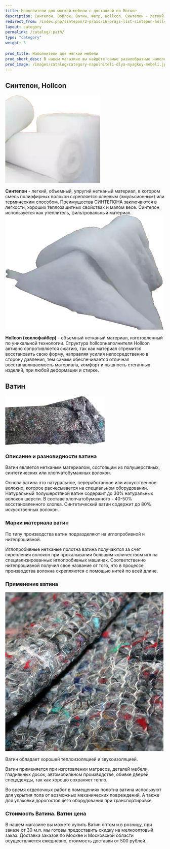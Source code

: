 ```yaml
---
title: Наполнители для мягкой мебели с доставкой по Москве
description: Синтепон, Войлок, Ватин, Фетр, Hollcon. Синтепон - легкий, объемный, упругий нетканый материал, в котором смесь полиэфирных волокон скрепляется клеевым (эмульсионным) или термическим способом.
redirect_from: /index.php/sintepon/2-prais/16-prajs-list-sintepon-hollcon
layout: category
permalink: /catalog/:path/
type: "category"
weight: 3

prod_title: Наполнители для мягкой мебели
prod_short_desc: В нашем магазине вы найдёте самые разнообразные наполнители для мягкой мебели самого высокого качесва, такие как синтепон, ватин, холлофайбер и другие. Всё для того, чтобы сделать вашу мебель мягкой и удобной.
prod_image: /images/catalog/category-napolniteli-dlya-myagkoy-mebeli.jpg
---
```


## Синтепон, Hollcon
<img class="image right" src="/images/catalog/sintepon_2.png"/>

**Синтепон** - легкий, объемный, упругий нетканый материал, в котором смесь полиэфирных волокон скрепляется клеевым (эмульсионным) или термическим способом. Преимущества СИНТЕПОНА заключаются в легкости, хороших теплозащитных свойствах и малом весе. Синтепон используется как утеплитель, фильтровальный материал.
<img class="image left" src="/images/catalog/hollcon.png"/>

**Hollcon (холлофайбер)** - объемный нетканый материал, изготовленный по уникальной технологии. Структура hollconнаполнителя Hollcon активно сопротивляется сжатию, так как материал стремится восстановить свою форму, направляя усилия непосредственно в сторону давления, тем самым обеспечивается отличная восстанавливаемость материала, комфорт и пышность стеганных изделий, при любой деформации и стирке.

## Ватин
<img class="image right" src="/images/catalog/vatin_foto.png"/>

### Описание и разновидности ватина

Ватин является нетканым материалом, состоящим из полушерстяных, синтетических или хлопчатобумажных волокон.

Основа ватина это натуральное, переработанное или искусственное волокно, которое расчесывается на специальном оборудовании. Натуральный полушерстяной ватин содержит до 30% натуральных волокон шерсти. В составе хлопчатобумажного  - 40-50% восстановленного хлопка. Синтетический ватин содержит до 80% искусственных волокон.

### Марки материала ватин

По типу производства ватин подразделяют на иглопробивной и нитепрошивной.

Иглопробивные нетканые полотна ватина получаются за счет скрепления волокон при прокалывании большим количеством игл на специализированных иглопробивных машинах. Соответственно нитепрошивной получил свое название от того, что в процессе производства волокна скрепляются с помощью нитей по всей длине.

### Применение ватина
<img class="image right" src="/images/catalog/vatin_foto.jpg"/>

Ватин обладает хорошей теплоизоляцией и звукоизоляцией.

Ватин применяется при изготовлении матрасов, деталей мебели, гладильных досок, автомобильном производстве, обивке дверей, спецодежды, так как хорошо сохраняет тепло.

Во время отделочных работ в помещениях полотна ватина используют для укрытия пола от возможных механических повреждений. А также для упаковки дорогостоящего оборудования при транспортировке.

### Стоимость Ватина. Ватин цена

В нашем магазине вы можете купить Ватин оптом и в розницу, при заказе от 30 м.п. мы готовы предоставить скидку на мелкооптовый заказ. Доставка заказов по Москве и Московской области осуществляется ежедневно, стоимость доставки от 500 рублей.